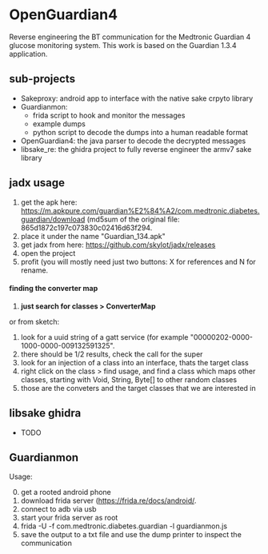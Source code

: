 # OpenGuardian4

Reverse engineering the BT communication for the Medtronic Guardian 4 glucose monitoring system. This work is based on the Guardian 1.3.4 application.

## sub-projects
- Sakeproxy: android app to interface with the native sake crpyto library
- Guardianmon: 
	- frida script to hook and monitor the messages
	- example dumps 
	- python script to decode the dumps into a human readable format
- OpenGuardian4: the java parser to decode the decrypted messages
- libsake_re: the ghidra project to fully reverse engineer the armv7 sake library

## jadx usage
1. get the apk here: https://m.apkpure.com/guardian%E2%84%A2/com.medtronic.diabetes.guardian/download
	(md5sum of the original file: 865d1872c197c073830c02416d63f294.
2. place it under the name "Guardian_134.apk"
3. get jadx from here: https://github.com/skylot/jadx/releases
4. open the project
5. profit (you will mostly need just two buttons: X for references and N for rename.

#### finding the converter map

1.  **just search for classes > ConverterMap** 

or from sketch:


1. look for a uuid string of a gatt service (for example "00000202-0000-1000-0000-009132591325".
2. there should be 1/2 results, check the call for the super
3. look for an injection of a class into an interface, thats the target class
4. right click on the class > find usage, and find a class which maps other classes, starting with Void, String, Byte[] to other random classes
5. those are the conveters and the target classes that we are interested in


## libsake ghidra
- TODO

## Guardianmon

Usage: 

0. get a rooted android phone
1. download frida server (https://frida.re/docs/android/.
3. connect to adb via usb 
4. start your frida server as root
5. frida -U -f com.medtronic.diabetes.guardian -l guardianmon.js
6. save the output to a txt file and use the dump printer to inspect the communication